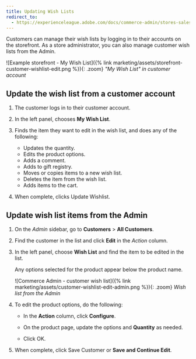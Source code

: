 ```yaml
---
title: Updating Wish Lists
redirect_to:
  - https://experienceleague.adobe.com/docs/commerce-admin/stores-sales/shopper-tools/wish-lists/wishlist-storefront.html#edit-wish-lists
---
```


Customers can manage their wish lists by logging in to their accounts on the storefront. As a store administrator, you can also manage customer wish lists from the Admin.

![Example storefront - My Wish List]({% link marketing/assets/storefront-customer-wishlist-edit.png %}){: .zoom}
_"My Wish List" in customer account_

## Update the wish list from a customer account

1. The customer logs in to their customer account.

1. In the left panel, chooses **My Wish List**.

1. Finds the item they want to edit in the wish list, and does any of the following:

   - Updates the quantity.
   - Edits the product options.
   - Adds a comment.
   - Adds to gift registry.
   - Moves or copies items to a new wish list.
   - Deletes the item from the wish list.
   - Adds items to the cart.

1. When complete, clicks <span class="btn">Update Wishlist</span>.

## Update wish list items from the Admin

1. On the _Admin_ sidebar, go to **Customers** > **All Customers**.

1. Find the customer in the list and click **Edit** in the *Action* column.

1. In the left panel, choose **Wish List** and find the item to be edited in the list.

   Any options selected for the product appear below the product name.

    ![Commerce Admin - customer wish list]({% link marketing/assets/customer-wishlist-edit-admin.png %}){: .zoom}
    _Wish list from the Admin_

1. To edit the product options, do the following:

   - In the **Action** column, click **Configure**.

   - On the product page, update the options and **Quantity** as needed.

   - Click <span class="btn">OK</span>.

1. When complete, click <span class="btn">Save Customer</span> or **Save and Continue Edit**.
